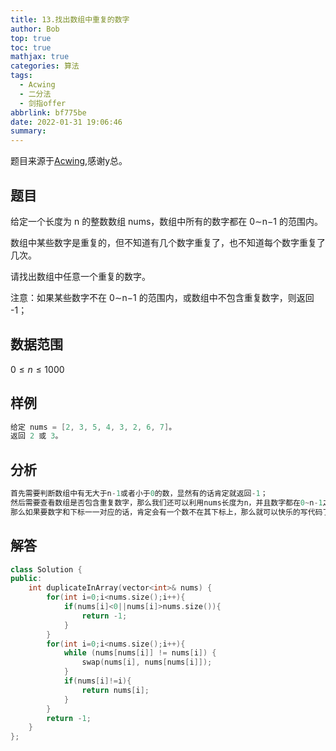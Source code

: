 ```yaml
---
title: 13.找出数组中重复的数字
author: Bob
top: true
toc: true
mathjax: true
categories: 算法
tags:
  - Acwing
  - 二分法
  - 剑指offer
abbrlink: bf775be
date: 2022-01-31 19:06:46
summary:
---
```

题目来源于[Acwing](https://www.acwing.com/),感谢y总。

## **题目**
给定一个长度为 n 的整数数组 nums，数组中所有的数字都在 0∼n−1 的范围内。

数组中某些数字是重复的，但不知道有几个数字重复了，也不知道每个数字重复了几次。

请找出数组中任意一个重复的数字。

注意：如果某些数字不在 0∼n−1 的范围内，或数组中不包含重复数字，则返回 -1；

## **数据范围**
$0≤n≤1000$

## **样例**
```c++
给定 nums = [2, 3, 5, 4, 3, 2, 6, 7]。
返回 2 或 3。
```

## **分析**
```c++
首先需要判断数组中有无大于n-1或者小于0的数，显然有的话肯定就返回-1；
然后需要查看数组是否包含重复数字，那么我们还可以利用nums长度为n，并且数字都在0~n-1之间，
那么如果要数字和下标一一对应的话，肯定会有一个数不在其下标上，那么就可以快乐的写代码了
```

## **解答**
```c++
class Solution {
public:
    int duplicateInArray(vector<int>& nums) {
        for(int i=0;i<nums.size();i++){
            if(nums[i]<0||nums[i]>nums.size()){
                return -1;
            }
        }
        for(int i=0;i<nums.size();i++){
            while (nums[nums[i]] != nums[i]) {
                swap(nums[i], nums[nums[i]]);
            }
            if(nums[i]!=i){
                return nums[i];
            }
        }
        return -1;
    }
};
```